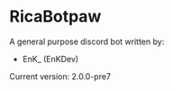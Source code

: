 # RicaBotpaw

A general purpose discord bot written by:
- EnK_ (EnKDev)

Current version: 2.0.0-pre7
